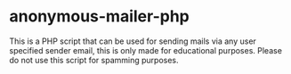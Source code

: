 # anonymous-mailer-php
This is a PHP script that can be used for sending mails via any user specified sender email, this is only made for educational purposes.
Please do not use this script for spamming purposes.
